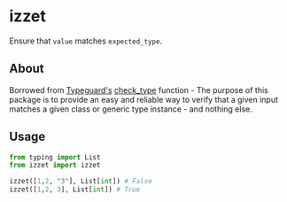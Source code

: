 # izzet
Ensure that ``value`` matches ``expected_type``.


## About
Borrowed from [Typeguard's](https://typeguard.readthedocs.io/en/latest/index.html) [check_type](https://github.com/agronholm/typeguard/blob/2.13.3/src/typeguard/__init__.py#L716)
function - The purpose of this package is to provide an easy and reliable way to verify that a given input matches a 
given class or generic type instance - and nothing else.

## Usage

```python
from typing import List
from izzet import izzet

izzet([1,2, "3"], List[int]) # False
izzet([1,2, 3], List[int]) # True
```
